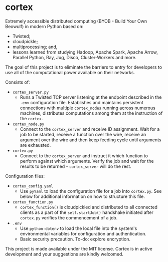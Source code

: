 # cortex
Extremely accessible distributed computing (BYOB - Build Your Own Beowulf) in modern Python based on:
* Twisted;
* cloudpickle;
* multiprocessing; and, 
* lessons learned from studying Hadoop, Apache Spark, Apache Arrow, Parallel Python, Ray, Jug, Disco, Cluster-Workers and more.

The goal of this project is to eliminate the barriers to entry for developers to use all of the computational power available on their networks.

Consists of:
 * `cortex_server.py`
     * Runs a Twisted TCP server listening at the endpoint described in the `.env` configuration file. Establishes and maintains persistent connections with multiple `cortex_nodes` running across numerous machines, distributes computations among them at the instruction of the `cortex`.
 * `cortex_node.py`
     * Connect to the `cortex_server` and receive ID assignment. Wait for a job to be started, receive a function over the wire, receive an argument over the wire and then keep feeding cycle until arguments are exhausted.
 * `cortex.py`
     * Connect to the `cortex_server` and instruct it which function to perform against which arguments. Verify the job and wait for the results to be returned - `cortex_server` will do the rest.
 
 Configuration files:
 * `cortex_config.yaml`
     * Use `pyYaml` to load the configuration file for a job into `cortex.py`. See below for additional information on how to structure this file.
 * `cortex_function.py`
     * `cortex_function()` is cloudpickled and distributed to all connected clients as a part of the `self.startJob()` handshake initiated after `cortex.py` verifies the commencement of a job.
 * `.env`
     * Use `python-dotenv` to load the local file into the system's environmental variables for configuration and authentication.
     * Basic security precaution. To-do: explore encryption.
 
 This project is made available under the MIT license. Cortex is in active development and your suggestions are kindly welcomed.